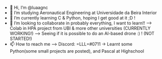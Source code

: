 - 👋 Hi, I’m @luaagnc
- 👀 I’m studying Aeronautical Engineering at Universidade da Beira Interior
- 🌱 I’m currently learning C & Python, hoping I get good at it ;D !
- 💞️ I’m looking to collaborate in probably everything, I want to learn!!
      --> Colab in HPA project from UBI & more other universities (CURRENTLY WORKING!)
        --> Seeing if it is possible to do an AI-based drone :) ! (NOT STARTED!)
- 📫 How to reach me --> Discord: =LLL=#0711
-> Learnt some Python(some small projects are posted), and Pascal at Highschool
<!---
luisgnc/luisgnc is a ✨ special ✨ repository because its `README.md` (this file) appears on your GitHub profile.
You can click the Preview link to take a look at your changes.
--->
